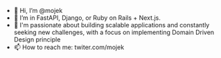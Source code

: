 - 👋 Hi, I’m @mojek
- 👀 I’m in FastAPI, Django, or Ruby on Rails + Next.js.
- 🌱 I'm passionate about building scalable applications and constantly seeking new challenges, with a focus on implementing Domain Driven Design principle
- 📫 How to reach me: twiter.com/mojek

<!---
mojek/mojek is a ✨ special ✨ repository because its `README.md` (this file) appears on your GitHub profile.
You can click the Preview link to take a look at your changes.
--->
